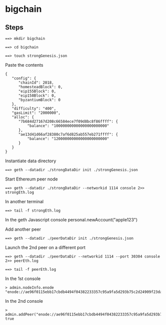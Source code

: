# bigchain



## Steps

~~~
==> mkdir bigchain
~~~



~~~
==> cd bigchain
~~~

~~~
==> touch strongGenesis.json
~~~

Paste the contents
~~~
{
   "config": {
      "chainId": 2018,
      "homesteadBlock": 0,
      "eip155Block": 0,
      "eip158Block": 0,
      "byzantiumBlock": 0
   },
   "difficulty": "400",
   "gasLimit": "2000000",
   "alloc": {
      "7b684d27167d208c66584ece7f09d8bc8f86ffff": { 
          "balance": "100000000000000000000000" 
      },
      "ae13d41d66af28380c7af6d825ab557eb271ffff": { 
          "balance": "120000000000000000000000" 
      }
   }
}
~~~

Instantiate data directory

~~~
==> geth --datadir ./strongDataDir init ./strongGenesis.json
~~~

Start Ethereum peer node

~~~
==> geth --datadir ./strongDataDir --networkid 1114 console 2>> strongEth.log
~~~

In another terminal 

~~~
==> tail -f strongEth.log
~~~


In the geth Javascript console 
personal.newAccount("apple123")


Add another peer

~~~
==> geth --datadir ./peerDataDir init ./strongGenesis.json
~~~


Launch the 2nd peer on a different port 

~~~
==> geth --datadir ./peerDataDir --networkid 1114 --port 30304 console 2>> peerEth.log
~~~

~~~
==> tail -f peerEth.log 
~~~

In the 1st console

~~~
> admin.nodeInfo.enode
"enode://ae96f0115ebb17cbdb4494f04382233357c95a9fa5d293b75c2d24909f23dad5f9da03993deaed699cd9e69114e9a29fcf8a8a5c8fa49fb55085b91419b8e8b8@192.168.2.14:30303"
~~~

In the 2nd console

~~~
> admin.addPeer("enode://ae96f0115ebb17cbdb4494f04382233357c95a9fa5d293b75c2d24909f23dad5f9da03993deaed699cd9e69114e9a29fcf8a8a5c8fa49fb55085b91419b8e8b8@192.168.2.14:30303")
true
~~~

